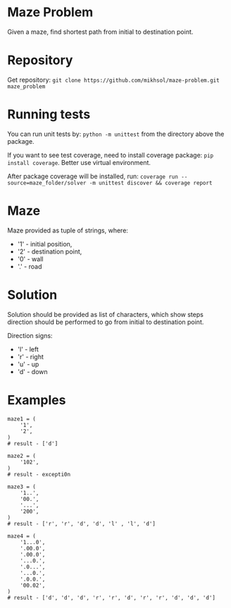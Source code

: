 # Maze Problem
Given a maze, find shortest path from initial to destination point.

# Repository
Get repository:
`git clone https://github.com/mikhsol/maze-problem.git maze_problem`

# Running tests
You can run unit tests by:
`python -m unittest`
from the directory above the package.

If you want to see test coverage, need to install coverage package:
`pip install coverage`.
Better use virtual environment.

After package coverage will be installed, run:
`coverage run --source=maze_folder/solver -m unittest discover && coverage report`

# Maze
Maze provided as tuple of strings, where:
* '1' - initial position,
* '2' - destination point,
* '0' - wall
* '.' - road

# Solution
Solution should be provided as list of characters,
which show steps direction should be performed to go
from initial to destination point.

Direction signs:
* 'l' - left
* 'r' - right
* 'u' - up
* 'd' - down

# Examples
```$python
maze1 = (
    '1',
    '2',
)
# result - ['d']

maze2 = (
    '102',
)
# result - excepti0n

maze3 = (
    '1..',
    '00.',
    '...',
    '200',
)
# result - ['r', 'r', 'd', 'd', 'l' , 'l', 'd']

maze4 = (
    '1...0',
    '.00.0',
    '.00.0',
    '...0.',
    '.0...',
    '...0.',
    '.0.0.',
    '00.02',
)
# result - ['d', 'd', 'd', 'r', 'r', 'd', 'r', 'r', 'd', 'd', 'd']
```

